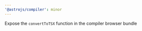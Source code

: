 ```yaml
---
'@astrojs/compiler': minor
---
```


Expose the `convertToTSX` function in the compiler browser bundle
